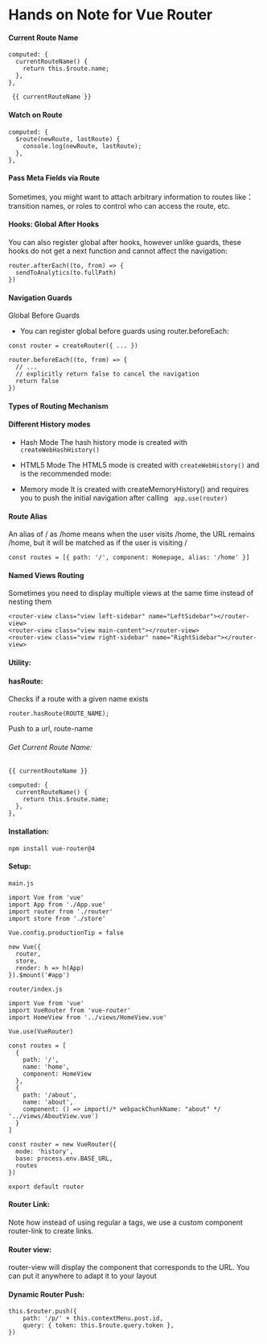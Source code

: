 # Hands on Note for Vue Router



#### Current Route Name
```
computed: {
  currentRouteName() {
    return this.$route.name;
  },
},

 {{ currentRouteName }}
```

#### Watch on Route
```
computed: {
  $route(newRoute, lastRoute) {
    console.log(newRoute, lastRoute);
  },
},
```

#### Pass Meta Fields via Route
Sometimes, you might want to attach arbitrary information to routes like： transition names, or roles to control who can access the route, etc. 

#### Hooks: Global After Hooks
You can also register global after hooks, however unlike guards, these hooks do not get a next function and cannot affect the navigation:
```
router.afterEach((to, from) => {
  sendToAnalytics(to.fullPath)
})
```
#### Navigation Guards
Global Before Guards
* You can register global before guards using router.beforeEach:
```
const router = createRouter({ ... })

router.beforeEach((to, from) => {
  // ...
  // explicitly return false to cancel the navigation
  return false
})
```

#### Types of Routing Mechanism

#### Different History modes
* Hash Mode
The hash history mode is created with ``` createWebHashHistory() ```

* HTML5 Mode
The HTML5 mode is created with ``` createWebHistory() ``` and is the recommended mode:

* Memory mode
It is created with createMemoryHistory() and requires you to push the initial navigation after calling ```  app.use(router) ```

#### Route Alias
An alias of / as /home means when the user visits /home, the URL remains /home, but it will be matched as if the user is visiting /
```
const routes = [{ path: '/', component: Homepage, alias: '/home' }]
```

#### Named Views Routing
Sometimes you need to display multiple views at the same time instead of nesting them
```
<router-view class="view left-sidebar" name="LeftSidebar"></router-view>
<router-view class="view main-content"></router-view>
<router-view class="view right-sidebar" name="RightSidebar"></router-view>
```

#### Utility:

#### hasRoute:
Checks if a route with a given name exists
```
router.hasRoute(ROUTE_NAME);
```


Push to a url, route-name

###### Get Current Route Name:
```
{{ currentRouteName }}

computed: {
  currentRouteName() {
    return this.$route.name;
  },
},
```

#### Installation:
``` npm install vue-router@4 ```

#### Setup:
``` main.js ```
```
import Vue from 'vue'
import App from './App.vue'
import router from './router'
import store from './store'

Vue.config.productionTip = false

new Vue({
  router,
  store,
  render: h => h(App)
}).$mount('#app')
```

``` router/index.js ```
```
import Vue from 'vue'
import VueRouter from 'vue-router'
import HomeView from '../views/HomeView.vue'

Vue.use(VueRouter)

const routes = [
  {
    path: '/',
    name: 'home',
    component: HomeView
  },
  {
    path: '/about',
    name: 'about',
    component: () => import(/* webpackChunkName: "about" */ '../views/AboutView.vue')
  }
]

const router = new VueRouter({
  mode: 'history',
  base: process.env.BASE_URL,
  routes
})

export default router

```

#### Router Link:
Note how instead of using regular a tags, we use a custom component router-link to create links.

#### Router view:
router-view will display the component that corresponds to the URL. You can put it anywhere to adapt it to your layout

#### Dynamic Router Push:

```
this.$router.push({
    path: '/p/' + this.contextMenu.post.id,
    query: { token: this.$route.query.token },
})
```
